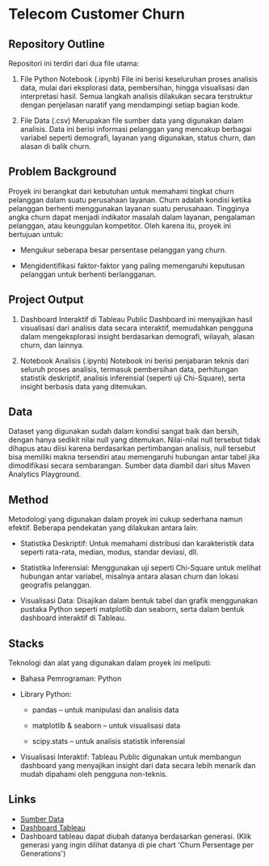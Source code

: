 # Telecom Customer Churn

## Repository Outline
Repositori ini terdiri dari dua file utama:

1. File Python Notebook (.ipynb)
File ini berisi keseluruhan proses analisis data, mulai dari eksplorasi data, pembersihan, hingga visualisasi dan interpretasi hasil. Semua langkah analisis dilakukan secara terstruktur dengan penjelasan naratif yang mendampingi setiap bagian kode.

2. File Data (.csv)
Merupakan file sumber data yang digunakan dalam analisis. Data ini berisi informasi pelanggan yang mencakup berbagai variabel seperti demografi, layanan yang digunakan, status churn, dan alasan di balik churn.

## Problem Background
Proyek ini berangkat dari kebutuhan untuk memahami tingkat churn pelanggan dalam suatu perusahaan layanan. Churn adalah kondisi ketika pelanggan berhenti menggunakan layanan suatu perusahaan. Tingginya angka churn dapat menjadi indikator masalah dalam layanan, pengalaman pelanggan, atau keunggulan kompetitor. Oleh karena itu, proyek ini bertujuan untuk:

-   Mengukur seberapa besar persentase pelanggan yang churn.

-   Mengidentifikasi faktor-faktor yang paling memengaruhi keputusan pelanggan untuk berhenti berlangganan.

## Project Output
1. Dashboard Interaktif di Tableau Public
Dashboard ini menyajikan hasil visualisasi dari analisis data secara interaktif, memudahkan pengguna dalam mengeksplorasi insight berdasarkan demografi, wilayah, alasan churn, dan lainnya.

2. Notebook Analisis (.ipynb)
Notebook ini berisi penjabaran teknis dari seluruh proses analisis, termasuk pembersihan data, perhitungan statistik deskriptif, analisis inferensial (seperti uji Chi-Square), serta insight berbasis data yang ditemukan.

## Data
Dataset yang digunakan sudah dalam kondisi sangat baik dan bersih, dengan hanya sedikit nilai null yang ditemukan. Nilai-nilai null tersebut tidak dihapus atau diisi karena berdasarkan pertimbangan analisis, null tersebut bisa memiliki makna tersendiri atau memengaruhi hubungan antar tabel jika dimodifikasi secara sembarangan.
Sumber data diambil dari situs Maven Analytics Playground.

## Method
Metodologi yang digunakan dalam proyek ini cukup sederhana namun efektif. Beberapa pendekatan yang dilakukan antara lain:

-   Statistika Deskriptif: Untuk memahami distribusi dan karakteristik data seperti rata-rata, median, modus, standar deviasi, dll.

-   Statistika Inferensial: Menggunakan uji seperti Chi-Square untuk melihat hubungan antar variabel, misalnya antara alasan churn dan lokasi geografis pelanggan.

-   Visualisasi Data: Disajikan dalam bentuk tabel dan grafik menggunakan pustaka Python seperti matplotlib dan seaborn, serta dalam bentuk dashboard interaktif di Tableau.

## Stacks
Teknologi dan alat yang digunakan dalam proyek ini meliputi:

-   Bahasa Pemrograman: Python

-   Library Python:

    -   pandas – untuk manipulasi dan analisis data

    -   matplotlib & seaborn – untuk visualisasi data

    -   scipy.stats – untuk analisis statistik inferensial

-   Visualisasi Interaktif: Tableau Public digunakan untuk membangun dashboard yang menyajikan insight dari data secara lebih menarik dan mudah dipahami oleh pengguna non-teknis.

## Links
- [Sumber Data](https://mavenanalytics.io/data-playground?page=8&pageSize=5)
- [Dashboard Tableau](https://public.tableau.com/app/profile/azhar.muhammad8474/viz/TelecomCustomerChurn_17454220565550/DashboardMS?publish=yes)
- Dashboard tableau dapat diubah datanya berdasarkan generasi. (Klik generasi yang ingin dilihat datanya di pie chart 'Churn Persentage per Generations')
